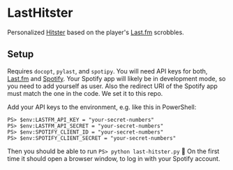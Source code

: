 LastHitster
===========
Personalized [Hitster](https://hitstergame.com/) based on the player's [Last.fm](
https://www.last.fm) scrobbles.


Setup
-----
Requires `docopt`, `pylast`, and `spotipy`. You will need API keys for both, [Last.fm](
https://www.last.fm/api/account/create) and [Spotify](https://developer.spotify.com/dashboard/).
Your Spotify app will likely be in development mode, so you need to add yourself as user. Also
the redirect URI of the Spotify app must match the one in the code. We set it to this repo.

Add your API keys to the environment, e.g. like this in PowerShell:
```
PS> $env:LASTFM_API_KEY = "your-secret-numbers"
PS> $env:LASTFM_API_SECRET = "your-secret-numbers"
PS> $env:SPOTIFY_CLIENT_ID = "your-secret-numbers"
PS> $env:SPOTIFY_CLIENT_SECRET = "your-secret-numbers"
```
Then you should be able to run `PS> python last-hitster.py` 🤞 On the first time it should
open a browser window, to log in with your Spotify account.
